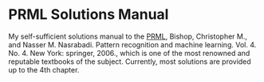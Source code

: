 # PRML Solutions Manual

My self-sufficient solutions manual to the [PRML](chrome-extension://efaidnbmnnnibpcajpcglclefindmkaj/https://www.microsoft.com/en-us/research/wp-content/uploads/2006/01/Bishop-Pattern-Recognition-and-Machine-Learning-2006.pdf), Bishop, Christopher M., and Nasser M. Nasrabadi. Pattern recognition and machine learning. Vol. 4. No. 4. New York: springer, 2006., which is one of the most renowned and reputable textbooks of the subject. 
Currently, most solutions are provided up to the 4th chapter.
